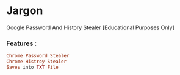 # Jargon
Google Password And History Stealer [Educational Purposes Only]

### Features :
``` ruby
Chrome Password Stealer
Chrome Histroy Stealer
Saves into TXT File
```
